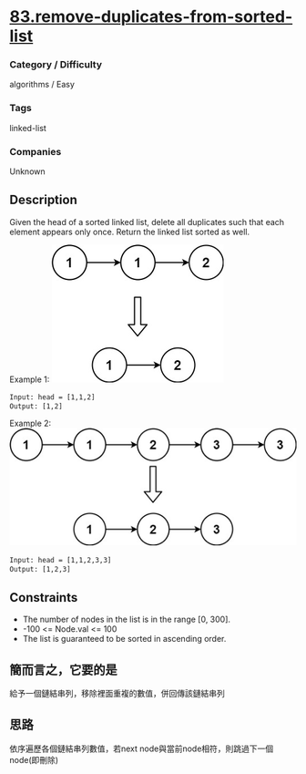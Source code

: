 # [83.remove-duplicates-from-sorted-list](https://leetcode.com/problems/remove-duplicates-from-sorted-list/)

### Category / Difficulty
algorithms / Easy

### Tags
linked-list
	 		
### Companies
Unknown

## Description
Given the head of a sorted linked list, delete all duplicates such that each element appears only once. Return the linked list sorted as well.

Example 1:
![](./img/e1.jpg)
```
Input: head = [1,1,2]
Output: [1,2]
```

Example 2:
![](./img/e2.jpg)
```
Input: head = [1,1,2,3,3]
Output: [1,2,3]
```


## Constraints
- The number of nodes in the list is in the range [0, 300].
- -100 <= Node.val <= 100
- The list is guaranteed to be sorted in ascending order.


## 簡而言之，它要的是

給予一個鏈結串列，移除裡面重複的數值，併回傳該鏈結串列

## 思路

依序遍歷各個鏈結串列數值，若next node與當前node相符，則跳過下一個node(即刪除)

